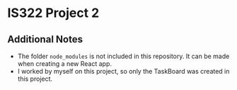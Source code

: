 # IS322 Project 2
## Additional Notes
* The folder `node_modules` is not included in this repository. It can be made when creating a new React app.
* I worked by myself on this project, so only the TaskBoard was created in this project.

